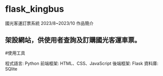 # flask_kingbus
國光客運訂票系統
2023/8~2023/10
作品簡介

## 架設網站，供使用者查詢及訂購國光客運車票。

#使用工具

程式語言: Python
前端框架: HTML、CSS、JavaScript
後端框架: Flask
資料庫: SQlite
